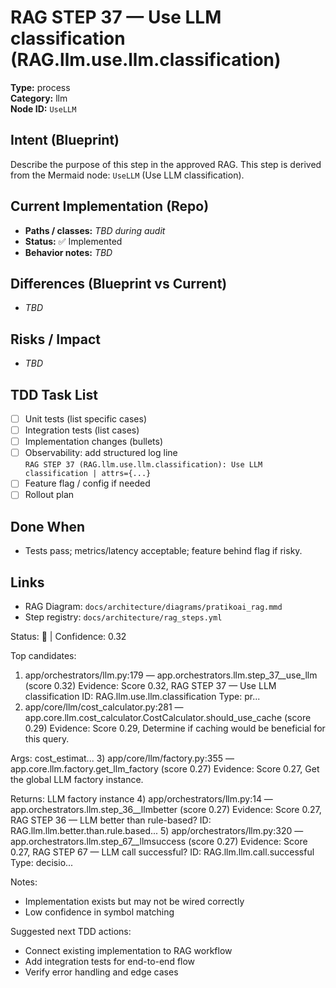 # RAG STEP 37 — Use LLM classification (RAG.llm.use.llm.classification)

**Type:** process  
**Category:** llm  
**Node ID:** `UseLLM`

## Intent (Blueprint)
Describe the purpose of this step in the approved RAG. This step is derived from the Mermaid node: `UseLLM` (Use LLM classification).

## Current Implementation (Repo)
- **Paths / classes:** _TBD during audit_
- **Status:** ✅ Implemented
- **Behavior notes:** _TBD_

## Differences (Blueprint vs Current)
- _TBD_

## Risks / Impact
- _TBD_

## TDD Task List
- [ ] Unit tests (list specific cases)
- [ ] Integration tests (list cases)
- [ ] Implementation changes (bullets)
- [ ] Observability: add structured log line  
  `RAG STEP 37 (RAG.llm.use.llm.classification): Use LLM classification | attrs={...}`
- [ ] Feature flag / config if needed
- [ ] Rollout plan

## Done When
- Tests pass; metrics/latency acceptable; feature behind flag if risky.

## Links
- RAG Diagram: `docs/architecture/diagrams/pratikoai_rag.mmd`
- Step registry: `docs/architecture/rag_steps.yml`


<!-- AUTO-AUDIT:BEGIN -->
Status: 🔌  |  Confidence: 0.32

Top candidates:
1) app/orchestrators/llm.py:179 — app.orchestrators.llm.step_37__use_llm (score 0.32)
   Evidence: Score 0.32, RAG STEP 37 — Use LLM classification
ID: RAG.llm.use.llm.classification
Type: pr...
2) app/core/llm/cost_calculator.py:281 — app.core.llm.cost_calculator.CostCalculator.should_use_cache (score 0.29)
   Evidence: Score 0.29, Determine if caching would be beneficial for this query.

Args:
    cost_estimat...
3) app/core/llm/factory.py:355 — app.core.llm.factory.get_llm_factory (score 0.27)
   Evidence: Score 0.27, Get the global LLM factory instance.

Returns:
    LLM factory instance
4) app/orchestrators/llm.py:14 — app.orchestrators.llm.step_36__llmbetter (score 0.27)
   Evidence: Score 0.27, RAG STEP 36 — LLM better than rule-based?
ID: RAG.llm.llm.better.than.rule.based...
5) app/orchestrators/llm.py:320 — app.orchestrators.llm.step_67__llmsuccess (score 0.27)
   Evidence: Score 0.27, RAG STEP 67 — LLM call successful?
ID: RAG.llm.llm.call.successful
Type: decisio...

Notes:
- Implementation exists but may not be wired correctly
- Low confidence in symbol matching

Suggested next TDD actions:
- Connect existing implementation to RAG workflow
- Add integration tests for end-to-end flow
- Verify error handling and edge cases
<!-- AUTO-AUDIT:END -->